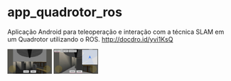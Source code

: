 # app_quadrotor_ros
Aplicação Android para teleoperação e interação com a técnica SLAM em um Quadrotor utilizando o ROS.
http://docdro.id/yvi1KsQ

<p float="left">
<img src="screenshots/app-1.png" width="100">

<img src="screenshots/app-2.png" width="100">
</p>
